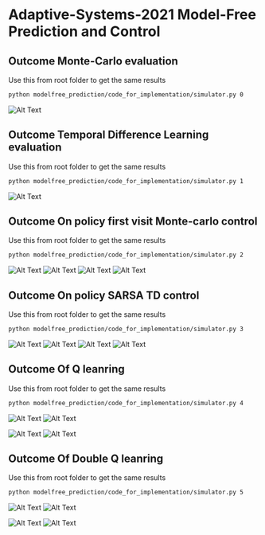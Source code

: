 # Adaptive-Systems-2021 Model-Free Prediction and Control

## Outcome Monte-Carlo evaluation
Use this from root folder to get the same results
```bash
python modelfree_prediction/code_for_implementation/simulator.py 0
```

![Alt Text](https://github.com/RichardDev01/Adaptive-Systems-2021/blob/main/assets/outcome_mc_eva.PNG?raw=true)

## Outcome Temporal Difference Learning evaluation
Use this from root folder to get the same results
```bash
python modelfree_prediction/code_for_implementation/simulator.py 1
```
![Alt Text](https://github.com/RichardDev01/Adaptive-Systems-2021/blob/main/assets/outcome_tmp_dif_ler.PNG?raw=true)

## Outcome On policy first visit Monte-carlo control
Use this from root folder to get the same results
```bash
python modelfree_prediction/code_for_implementation/simulator.py 2
```

![Alt Text](https://github.com/RichardDev01/Adaptive-Systems-2021/blob/main/assets/outcome_qtable_opfvmc_discount_1_text.PNG?raw=true)
![Alt Text](https://github.com/RichardDev01/Adaptive-Systems-2021/blob/main/assets/outcome_qtable_opfvmc_discount_1.PNG?raw=true)
![Alt Text](https://github.com/RichardDev01/Adaptive-Systems-2021/blob/main/assets/outcome_qtable_opfvmc_discount_09_text.PNG?raw=true)
![Alt Text](https://github.com/RichardDev01/Adaptive-Systems-2021/blob/main/assets/outcome_qtable_opfvmc_discount_09.PNG?raw=true)

## Outcome On policy SARSA TD control

Use this from root folder to get the same results
```bash
python modelfree_prediction/code_for_implementation/simulator.py 3
```

![Alt Text](https://github.com/RichardDev01/Adaptive-Systems-2021/blob/main/assets/outcome_qtable_sarsa_discount_1_text.PNG?raw=true)
![Alt Text](https://github.com/RichardDev01/Adaptive-Systems-2021/blob/main/assets/outcome_qtable_sarsa_discount_1.PNG?raw=true)
![Alt Text](https://github.com/RichardDev01/Adaptive-Systems-2021/blob/main/assets/outcome_qtable_sarsa_discount_09_text.PNG?raw=true)
![Alt Text](https://github.com/RichardDev01/Adaptive-Systems-2021/blob/main/assets/outcome_qtable_sarsa_discount_09.PNG?raw=true)

## Outcome Of Q leanring
Use this from root folder to get the same results
```bash
python modelfree_prediction/code_for_implementation/simulator.py 4
```

![Alt Text](https://github.com/RichardDev01/Adaptive-Systems-2021/blob/main/assets/outcome_qtable_ql_discount_1_text.PNG?raw=true)
![Alt Text](https://github.com/RichardDev01/Adaptive-Systems-2021/blob/main/assets/outcome_qtable_ql_discount_1.PNG?raw=true)

![Alt Text](https://github.com/RichardDev01/Adaptive-Systems-2021/blob/main/assets/outcome_qtable_ql_discount_09_text.PNG?raw=true)
![Alt Text](https://github.com/RichardDev01/Adaptive-Systems-2021/blob/main/assets/outcome_qtable_ql_discount_09.PNG?raw=true)

## Outcome Of Double Q leanring
Use this from root folder to get the same results
```bash
python modelfree_prediction/code_for_implementation/simulator.py 5
```

![Alt Text](https://github.com/RichardDev01/Adaptive-Systems-2021/blob/main/assets/outcome_qtable_dql_discount_1_text.PNG?raw=true)
![Alt Text](https://github.com/RichardDev01/Adaptive-Systems-2021/blob/main/assets/outcome_qtable_dql_discount_1.PNG?raw=true)

![Alt Text](https://github.com/RichardDev01/Adaptive-Systems-2021/blob/main/assets/outcome_qtable_dql_discount_09_text.PNG?raw=true)
![Alt Text](https://github.com/RichardDev01/Adaptive-Systems-2021/blob/main/assets/outcome_qtable_dql_discount_09.PNG?raw=true)
